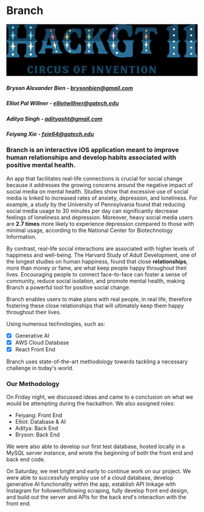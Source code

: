 # Branch

![image](images/hackgt.jpeg)


##### Bryson Alexander Bien - brysonbien@gmail.com
##### Elliot Pal Willner - elliotwillner@gatech.edu
##### Aditya Singh - adityasht@gmail.com
##### Feiyang Xie - fxie64@gatech.edu

### Branch is an interactive iOS application meant to improve human relationships and develop habits associated with positive mental health.

An app that facilitates real-life connections is crucial for social change because it addresses the growing concerns around the negative impact of social media on mental health. Studies show that excessive use of social media is linked to increased rates of anxiety, depression, and loneliness. For example, a study by the University of Pennsylvania found that reducing social media usage to 30 minutes per day can significantly decrease feelings of loneliness and depression. Moreover, heavy social media users are **2.7 times** more likely to experience depression compared to those with minimal usage, according to the National Center for Biotechnology Information.

By contrast, real-life social interactions are associated with higher levels of happiness and well-being. The Harvard Study of Adult Development, one of the longest studies on human happiness, found that close **relationships**, more than money or fame, are what keep people happy throughout their lives. Encouraging people to connect face-to-face can foster a sense of community, reduce social isolation, and promote mental health, making Branch a powerful tool for positive social change.

Branch enables users to make plans with real people, in real life, therefore fostering these close relationships that will ultimately keep them happy throughout their lives.

Using numerous technologies, such as:

- [x] Generative AI
- [x] AWS Cloud Database
- [x] React Front End

Branch uses state-of-the-art methodology towards tackling a necessary challenge in today's world.


### Our Methodology

On Friday night, we discussed ideas and came to a conclusion on what we would be attempting during the hackathon. We also assigned roles:

- Feiyang: Front End
- Elliot: Database & AI
- Aditya: Back End
- Bryson: Back End

We were also able to develop our first test database, hosted locally in a MySQL server instance, and wrote the beginning of both the front end and back end code.

On Saturday, we met bright and early to continue work on our project. We were able to successfuly employ use of a cloud database, develop generative AI functionality within the app, establish API linkage with Instagram for follower/following scraping, fully develop front end design, and build out the server and APIs for the back end's interaction with the front end.

